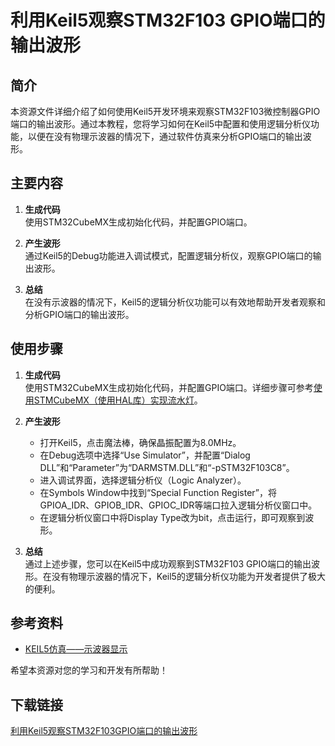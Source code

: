 # 利用Keil5观察STM32F103 GPIO端口的输出波形

## 简介
本资源文件详细介绍了如何使用Keil5开发环境来观察STM32F103微控制器GPIO端口的输出波形。通过本教程，您将学习如何在Keil5中配置和使用逻辑分析仪功能，以便在没有物理示波器的情况下，通过软件仿真来分析GPIO端口的输出波形。

## 主要内容
1. **生成代码**  
   使用STM32CubeMX生成初始化代码，并配置GPIO端口。

2. **产生波形**  
   通过Keil5的Debug功能进入调试模式，配置逻辑分析仪，观察GPIO端口的输出波形。

3. **总结**  
   在没有示波器的情况下，Keil5的逻辑分析仪功能可以有效地帮助开发者观察和分析GPIO端口的输出波形。

## 使用步骤
1. **生成代码**  
   使用STM32CubeMX生成初始化代码，并配置GPIO端口。详细步骤可参考[使用STMCubeMX（使用HAL库）实现流水灯](https://blog.csdn.net/qq_57357292/article/details/120904410)。

2. **产生波形**  
   - 打开Keil5，点击魔法棒，确保晶振配置为8.0MHz。
   - 在Debug选项中选择“Use Simulator”，并配置“Dialog DLL”和“Parameter”为“DARMSTM.DLL”和“-pSTM32F103C8”。
   - 进入调试界面，选择逻辑分析仪（Logic Analyzer）。
   - 在Symbols Window中找到“Special Function Register”，将GPIOA_IDR、GPIOB_IDR、GPIOC_IDR等端口拉入逻辑分析仪窗口中。
   - 在逻辑分析仪窗口中将Display Type改为bit，点击运行，即可观察到波形。

3. **总结**  
   通过上述步骤，您可以在Keil5中成功观察到STM32F103 GPIO端口的输出波形。在没有物理示波器的情况下，Keil5的逻辑分析仪功能为开发者提供了极大的便利。

## 参考资料
- [KEIL5仿真——示波器显示](https://blog.csdn.net/qq_57357292/article/details/120904410)

希望本资源对您的学习和开发有所帮助！

## 下载链接

[利用Keil5观察STM32F103GPIO端口的输出波形](https://pan.quark.cn/s/3c9f05c6cd05)